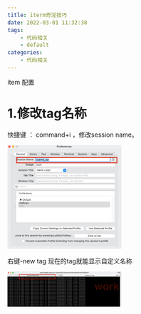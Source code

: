 ```yaml
---
title: iterm奇淫技巧
date: 2022-03-01 11:32:38
tags:
    - 代码相关
    - default
categories: 
    - 代码相关
---
```


item 配置

<!-- more -->


# 1.修改tag名称

快捷键 ： command+i  ，修改session name。

<img src="pics/iterm奇淫技巧/image-20210901114300463.png" alt="image-20210901114300463" style="zoom:25%;" />

右键-new tag 现在的tag就能显示自定义名称

<img src="pics/iterm奇淫技巧/image-20210901114353748.png" alt="image-20210901114353748" style="zoom:25%;" />